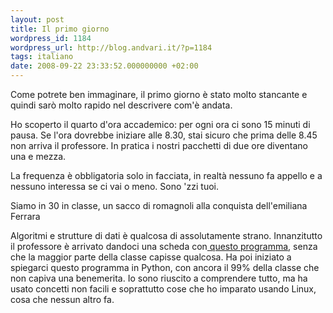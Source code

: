 ```yaml
---
layout: post
title: Il primo giorno
wordpress_id: 1184
wordpress_url: http://blog.andvari.it/?p=1184
tags: italiano
date: 2008-09-22 23:33:52.000000000 +02:00
---
```

Come potrete ben immaginare, il primo giorno è stato molto stancante e quindi sarò molto rapido nel descrivere com'è andata.

Ho scoperto il quarto d'ora accademico: per ogni ora ci sono 15 minuti di pausa. Se l'ora dovrebbe iniziare alle 8.30, stai sicuro che prima delle 8.45 non arriva il professore. In pratica i nostri pacchetti di due ore diventano una e mezza.

La frequenza è obbligatoria solo in facciata, in realtà nessuno fa appello e a nessuno interessa se ci vai o meno. Sono 'zzi tuoi.

Siamo in 30 in classe, un sacco di romagnoli alla conquista dell'emiliana Ferrara

Algoritmi e strutture di dati è qualcosa di assolutamente strano. Innanzitutto il professore è arrivato dandoci una scheda con<a href="http://felix.unife.it/Didattica/Algoritmi-0809/Programmi/libreria/google.py"> questo programma</a>, senza che la maggior parte della classe capisse qualcosa. Ha poi iniziato a spiegarci questo programma in Python, con ancora il 99% della classe che non capiva una benemerita. Io sono riuscito a comprendere tutto, ma ha usato concetti non facili e soprattutto cose che ho imparato usando Linux, cosa che nessun altro fa.
